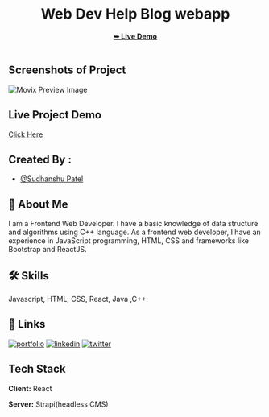 


<div align="center">
  
<h1>Web Dev Help Blog webapp</h1>
  <a href="https://webdevhelp-demo.vercel.app/"><strong>➥ Live Demo</strong></a>

</div>
<br/>




## Screenshots of Project

![Movix Preview Image]()




## Live Project Demo

[Click Here](https://webdevhelp-demo.vercel.app/)


## Created By :

- [@Sudhanshu Patel](https://github.com/sudhanshu287)


## 🚀 About Me
I am a Frontend Web Developer.
I have a basic knowledge of data structure and algorithms using C++ language. As a frontend web developer, I have an experience in JavaScript programming, HTML, CSS and frameworks like Bootstrap and ReactJS.


## 🛠 Skills
Javascript, HTML, CSS, React, Java ,C++


## 🔗 Links
[![portfolio](https://img.shields.io/badge/my_portfolio-000?style=for-the-badge&logo=ko-fi&logoColor=white)](https://sudhanshupatel.vercel.app/)
[![linkedin](https://img.shields.io/badge/linkedin-0A66C2?style=for-the-badge&logo=linkedin&logoColor=white)](https://www.linkedin.com/in/sudhanshu287)
[![twitter](https://img.shields.io/badge/twitter-1DA1F2?style=for-the-badge&logo=twitter&logoColor=white)](https://twitter.com/)


## Tech Stack

**Client:** React

**Server:** Strapi(headless CMS)


